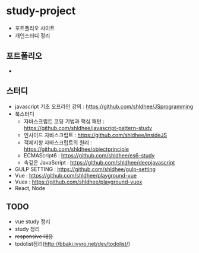 # study-project

- 포트폴리오 사이트
- 개인스터디 정리

## 포트폴리오

-

## 스터디

- javascript 기초 오프라인 강의 : https://github.com/shldhee/JSprogramming
- 북스터디
  - 자바스크립트 코딩 기법과 핵심 패턴 : https://github.com/shldhee/javascript-pattern-study
  - 인사이드 자바스크립트 : https://github.com/shldhee/insideJS
  - 객체지향 자바스크립트의 원리 : https://github.com/shldhee/objectprinciple
  - ECMAScript6 : https://github.com/shldhee/es6-study
  - 속깊은 JavaScript : https://github.com/shldhee/deepjavascript
- GULP SETTING : https://github.com/shldhee/gulp-setting
- Vue : https://github.com/shldhee/playground-vue
- Vuex : https://github.com/shldhee/playground-vuex
- React, Node

## TODO

- vue study 정리
- study 정리
- ~~responsive 대응~~
- todolist정리(http://bbaki.ivyro.net/dev/todolist/)